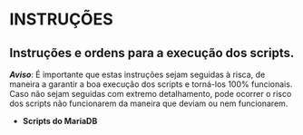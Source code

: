 # INSTRUÇÕES
## Instruções e ordens para a execução dos scripts.

***Aviso***: É importante que estas instruções sejam seguidas à risca, de maneira a garantir a boa execução dos scripts e torná-los 100% funcionais. Caso não sejam seguidas
com extremo detalhamento, pode ocorrer o risco dos scripts não funcionarem da maneira que deviam ou nem funcionarem.

- __Scripts do MariaDB__
